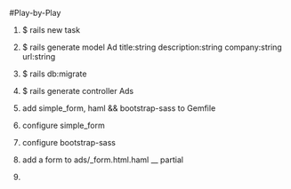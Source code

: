#Play-by-Play

1. $ rails new task

2. $ rails generate model Ad title:string description:string company:string url:string

3. $ rails db:migrate

4. $ rails generate controller Ads

5. add simple_form, haml && bootstrap-sass to Gemfile

6. configure simple_form

7. configure bootstrap-sass

8. add a form to ads/_form.html.haml __ partial

9.
